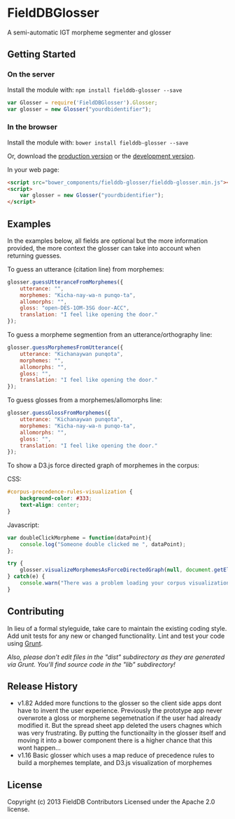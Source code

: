# FieldDBGlosser

A semi-automatic IGT morpheme segmenter and glosser

## Getting Started
### On the server
Install the module with: `npm install fielddb-glosser --save`

```javascript
var Glosser = require('FieldDBGlosser').Glosser;
var glosser = new Glosser("yourdbidentifier"); 
```

### In the browser

Install the module with: `bower install fielddb-glosser --save`

Or, download the [production version][min] or the [development version][max].

[min]: https://raw.github.com/OpenSourceFieldlinguistics/FieldDBGlosser/master/fielddb-glosser.min.js
[max]: https://raw.github.com/OpenSourceFieldlinguistics/FieldDBGlosser/master/fielddb-glosser.js

In your web page:

```html
<script src="bower_components/fielddb-glosser/fielddb-glosser.min.js"></script>
<script>
	var glosser = new Glosser("yourdbidentifier"); 
</script>
```


## Examples

In the examples below, all fields are optional but the more information provided, the more context the glosser can take into account when returning guesses.


To guess an utterance (citation line) from morphemes:

```javascript
glosser.guessUtteranceFromMorphemes({
	utterance: "",
	morphemes: "Kicha-nay-wa-n punqo-ta",
	allomorphs: "",
	gloss: "open-DES-1OM-3SG door-ACC", 
	translation: "I feel like opening the door."
});
```


To guess a morpheme segmention from an utterance/orthography line:

```javascript
glosser.guessMorphemesFromUtterance({
	utterance: "Kichanaywan punqota",
	morphemes: "",
	allomorphs: "",
	gloss: "", 
	translation: "I feel like opening the door."
});
```	


To guess glosses from a morphemes/allomorphs line:

```javascript
glosser.guessGlossFromMorphemes({
	utterance: "Kichanaywan punqota",
	morphemes: "Kicha-nay-wa-n punqo-ta",
	allomorphs: "",
	gloss: "", 
	translation: "I feel like opening the door."
});
```

To show a D3.js force directed graph of morphemes in the corpus:

CSS:

```css
#corpus-precedence-rules-visualization {
	background-color: #333;
	text-align: center;
}

```

Javascript:

```javascript
var doubleClickMorpheme = function(dataPoint){
	console.log("Someone double clicked me ", dataPoint);
};

try {
	glosser.visualizeMorphemesAsForceDirectedGraph(null, document.getElementById("corpus-precedence-rules-visualization"), "https://example.com/yourdbidentifier", doubleClickMorpheme);
} catch(e) {
	console.warn("There was a problem loading your corpus visualization.");
}
```


## Contributing
In lieu of a formal styleguide, take care to maintain the existing coding style. Add unit tests for any new or changed functionality. Lint and test your code using [Grunt](http://gruntjs.com/).

_Also, please don't edit files in the "dist" subdirectory as they are generated via Grunt. You'll find source code in the "lib" subdirectory!_

## Release History

* v1.82 Added more functions to the glosser so the client side apps dont have to invent the user experience. Previously the prototype app never overwrote a gloss or morpheme segemetnation if the user had already modified it. But the spread sheet app deleted the users chagnes which was very frustrating. By putting the functionailty in the glosser itself and moving it into a bower component there is a higher chance that this wont happen...
* v1.16 Basic glosser which uses a map reduce of precedence rules to build a morphemes template, and D3.js visualization of morphemes

## License
Copyright (c) 2013 FieldDB Contributors
Licensed under the Apache 2.0 license.
